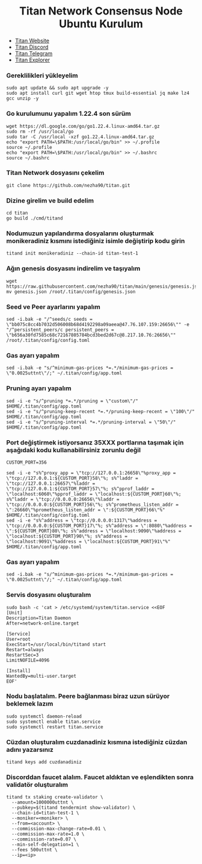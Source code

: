 <h1 align="center"> Titan Network Consensus Node Ubuntu Kurulum </h1>

* [Titan Website](https://test1.titannet.io/login)<br>
* [Titan Discord](https://discord.com/invite/titannet)<br>
* [Titan Telegram](https://t.me/titannet_dao)<br>
* [Titan Explorer](https://explorers.titannet.io/en)<br>

### Gereklilikleri yükleyelim
```
sudo apt update && sudo apt upgrade -y
sudo apt install curl git wget htop tmux build-essential jq make lz4 gcc unzip -y
```

### Go kurulumunu yapalım 1.22.4 son sürüm
```
wget https://dl.google.com/go/go1.22.4.linux-amd64.tar.gz
sudo rm -rf /usr/local/go
sudo tar -C /usr/local -xzf go1.22.4.linux-amd64.tar.gz
echo "export PATH=\$PATH:/usr/local/go/bin" >> ~/.profile
source ~/.profile
echo "export PATH=\$PATH:/usr/local/go/bin" >> ~/.bashrc
source ~/.bashrc
```

### Titan Network dosyasını çekelim
```
git clone https://github.com/nezha90/titan.git
```

### Dizine girelim ve build edelim
```
cd titan
go build ./cmd/titand
```

### Nodumuzun yapılandırma dosyalarını oluşturmak monikeradiniz kısmını istediğiniz isimle değiştirip kodu girin
```
titand init monikeradiniz --chain-id titan-test-1
```

### Ağın genesis dosyasını indirelim ve taşıyalım
```
wget https://raw.githubusercontent.com/nezha90/titan/main/genesis/genesis.json
mv genesis.json /root/.titan/config/genesis.json
```

### Seed ve Peer ayarlarını yapalım
```
sed -i.bak -e "/^seeds/c seeds = \"bb075c8cc4b7032d506008b68d4192298a09aeea@47.76.107.159:26656\"" -e "/^persistent_peers/c persistent_peers = \"b656a30fd7585c68c72167805784bcd3bed2d67c@8.217.10.76:26656\"" /root/.titan/config/config.toml
```

### Gas ayarı yapalım
```
sed -i.bak -e "s/^minimum-gas-prices *=.*/minimum-gas-prices = \"0.0025uttnt\"/;" ~/.titan/config/app.toml
```

### Pruning ayarı yapalım
```
sed -i -e "s/^pruning *=.*/pruning = \"custom\"/" $HOME/.titan/config/app.toml
sed -i -e "s/^pruning-keep-recent *=.*/pruning-keep-recent = \"100\"/" $HOME/.titan/config/app.toml
sed -i -e "s/^pruning-interval *=.*/pruning-interval = \"50\"/" $HOME/.titan/config/app.toml
```

### Port değiştirmek istiyorsanız 35XXX portlarına taşımak için aşağıdaki kodu kullanabilirsiniz zorunlu değil
```
CUSTOM_PORT=356

sed -i -e "s%^proxy_app = \"tcp://127.0.0.1:26658\"%proxy_app = \"tcp://127.0.0.1:${CUSTOM_PORT}58\"%; s%^laddr = \"tcp://127.0.0.1:26657\"%laddr = \"tcp://127.0.0.1:${CUSTOM_PORT}57\"%; s%^pprof_laddr = \"localhost:6060\"%pprof_laddr = \"localhost:${CUSTOM_PORT}60\"%; s%^laddr = \"tcp://0.0.0.0:26656\"%laddr = \"tcp://0.0.0.0:${CUSTOM_PORT}56\"%; s%^prometheus_listen_addr = \":26660\"%prometheus_listen_addr = \":${CUSTOM_PORT}66\"%" $HOME/.titan/config/config.toml
sed -i -e "s%^address = \"tcp://0.0.0.0:1317\"%address = \"tcp://0.0.0.0:${CUSTOM_PORT}17\"%; s%^address = \":8080\"%address = \":${CUSTOM_PORT}80\"%; s%^address = \"localhost:9090\"%address = \"localhost:${CUSTOM_PORT}90\"%; s%^address = \"localhost:9091\"%address = \"localhost:${CUSTOM_PORT}91\"%" $HOME/.titan/config/app.toml
```

### Gas ayarı yapalım
```
sed -i.bak -e "s/^minimum-gas-prices *=.*/minimum-gas-prices = \"0.0025uttnt\"/;" ~/.titan/config/app.toml
```

### Servis dosyasını oluşturalım
```
sudo bash -c 'cat > /etc/systemd/system/titan.service <<EOF
[Unit]
Description=Titan Daemon
After=network-online.target

[Service]
User=root
ExecStart=/usr/local/bin/titand start
Restart=always
RestartSec=3
LimitNOFILE=4096

[Install]
WantedBy=multi-user.target
EOF'
```

### Nodu başlatalım. Peere bağlanması biraz uzun sürüyor beklemek lazım
```
sudo systemctl daemon-reload
sudo systemctl enable titan.service
sudo systemctl restart titan.service
```

### Cüzdan oluşturalım cuzdanadiniz kısmına istediğiniz cüzdan adını yazarsınız
```
titand keys add cuzdanadiniz
```

### Discorddan faucet alalım. Faucet aldıktan ve eşlendikten sonra validatör oluşturalım
```
titand tx staking create-validator \
  --amount=1000000uttnt \
  --pubkey=$(titand tendermint show-validator) \
  --chain-id=titan-test-1 \
  --moniker=<moniker> \
  --from=<account> \
  --commission-max-change-rate=0.01 \
  --commission-max-rate=1.0 \
  --commission-rate=0.07 \
  --min-self-delegation=1 \
  --fees 500uttnt \
  --ip=<ip>
```
